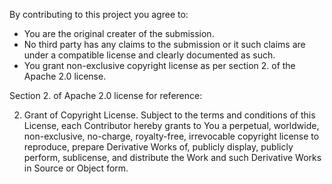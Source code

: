 
By contributing to this project you agree to:

- You are the original creater of the submission.
- No third party has any claims to the submission or it such claims
  are under a compatible license and clearly documented as such.
- You grant non-exclusive copyright license as per section 2. of the
  Apache 2.0 license.

Section 2. of Apache 2.0 license for reference:

   2. Grant of Copyright License. Subject to the terms and conditions of
      this License, each Contributor hereby grants to You a perpetual,
      worldwide, non-exclusive, no-charge, royalty-free, irrevocable
      copyright license to reproduce, prepare Derivative Works of,
      publicly display, publicly perform, sublicense, and distribute the
      Work and such Derivative Works in Source or Object form.

